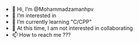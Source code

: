 - 👋 Hi, I’m @Mohammadzamanhpv
- 👀 I’m interested in </ALT3>
- 🌱 I’m currently learning "C/CPP"
- 💞️ At this time, I am not interested in collaborating 
- 📫 How to reach me ???

<!---
Mohammadzamanhpv/Mohammadzamanhpv is a ✨ special ✨ repository because its `README.md` (this file) appears on your GitHub profile.
You can click the Preview link to take a look at your changes.
--->
